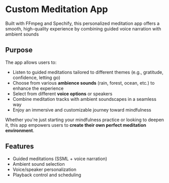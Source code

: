#  Custom Meditation App

Built with FFmpeg and Spechify, this personalized meditation app offers a smooth, high-quality experience by combining guided voice narration with ambient sounds 

##  Purpose

The app allows users to:
- Listen to guided meditations tailored to different themes (e.g., gratitude, confidence, letting go)
- Choose from various **ambience sounds** (rain, forest, ocean, etc.) to enhance the experience
- Select from different **voice options** or speakers
- Combine meditation tracks with ambient soundscapes in a seamless way
- Enjoy an immersive and customizable journey toward mindfulness

Whether you're just starting your mindfulness practice or looking to deepen it, this app empowers users to **create their own perfect meditation environment**.

## Features
- Guided meditations (SSML + voice narration)
- Ambient sound selection
- Voice/speaker personalization
- Playback control and scheduling
